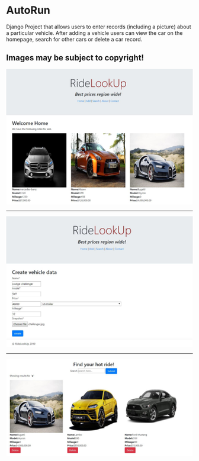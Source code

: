 # AutoRun
Django Project that allows users to enter records (including a picture) about a particular vehicle. After adding a vehicle users can view the car on the homepage, search for other cars or delete a car record.

## Images may be subject to copyright!

![alt text](https://raw.githubusercontent.com/Munanga/AutoRun/master/screenShots/home.JPG) 

---
![alt text](https://raw.githubusercontent.com/Munanga/AutoRun/master/screenShots/create.JPG)

---
![alt text](https://raw.githubusercontent.com/Munanga/AutoRun/master/screenShots/search.JPG)

